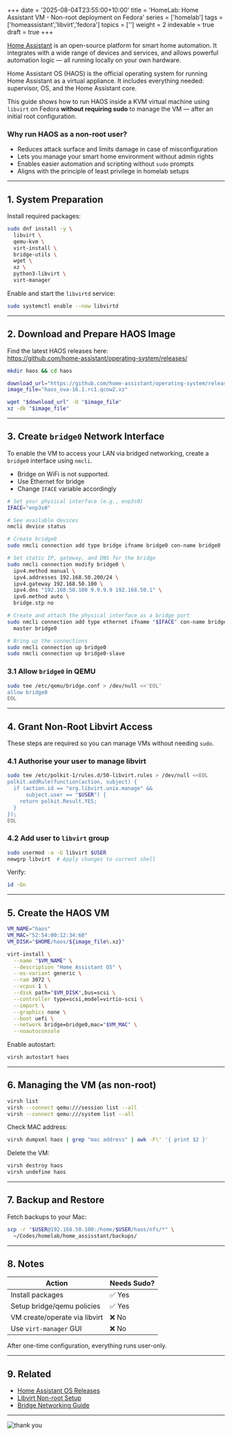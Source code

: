 +++
date = '2025-08-04T23:55:00+10:00'
title = 'HomeLab: Home Assistant VM - Non-root deployment on Fedora'
series = ['homelab']
tags = ['homeassistant','libvirt','fedora']
topics = ['']
weight = 2
indexable = true
draft = true
+++

[Home Assistant](https://www.home-assistant.io/) is an open-source platform for smart home automation. It integrates with a wide range of devices and services, and allows powerful automation logic — all running locally on your own hardware.

Home Assistant OS (HAOS) is the official operating system for running Home Assistant as a virtual appliance. It includes everything needed: supervisor, OS, and the Home Assistant core.

This guide shows how to run HAOS inside a KVM virtual machine using `libvirt` on Fedora **without requiring sudo** to manage the VM — after an initial root configuration.

### Why run HAOS as a non-root user?

- Reduces attack surface and limits damage in case of misconfiguration
- Lets you manage your smart home environment without admin rights
- Enables easier automation and scripting without `sudo` prompts
- Aligns with the principle of least privilege in homelab setups

---

## 1. System Preparation

Install required packages:

```bash
sudo dnf install -y \
  libvirt \
  qemu-kvm \
  virt-install \
  bridge-utils \
  wget \
  xz \
  python3-libvirt \
  virt-manager
```

Enable and start the `libvirtd` service:

```bash
sudo systemctl enable --now libvirtd
```

---

## 2. Download and Prepare HAOS Image

Find the latest HAOS releases here:  
https://github.com/home-assistant/operating-system/releases/

```bash
mkdir haos && cd haos

download_url="https://github.com/home-assistant/operating-system/releases/download/16.1.rc1/haos_ova-16.1.rc1.qcow2.xz"
image_file="haos_ova-16.1.rc1.qcow2.xz"

wget "$download_url" -O "$image_file"
xz -dk "$image_file"
```

---

## 3. Create `bridge0` Network Interface

To enable the VM to access your LAN via bridged networking, create a `bridge0` interface using `nmcli`.

- Bridge on WiFi is not supported. 
- Use Ethernet for bridge
- Change `IFACE` variable accordingly

```bash
# Set your physical interface (e.g., enp3s0)
IFACE="enp3s0"

# See available devices
nmcli device status

# Create bridge0
sudo nmcli connection add type bridge ifname bridge0 con-name bridge0

# Set static IP, gateway, and DNS for the bridge
sudo nmcli connection modify bridge0 \
  ipv4.method manual \
  ipv4.addresses 192.168.50.200/24 \
  ipv4.gateway 192.168.50.100 \
  ipv4.dns "192.168.50.100 9.9.9.9 192.168.50.1" \
  ipv6.method auto \
  bridge.stp no

# Create and attach the physical interface as a bridge port
sudo nmcli connection add type ethernet ifname "$IFACE" con-name bridge0-slave \
  master bridge0

# Bring up the connections
sudo nmcli connection up bridge0
sudo nmcli connection up bridge0-slave
```

### 3.1 Allow `bridge0` in QEMU

```bash
sudo tee /etc/qemu/bridge.conf > /dev/null <<'EOL'
allow bridge0
EOL
```

---

## 4. Grant Non-Root Libvirt Access

These steps are required so you can manage VMs without needing `sudo`.

### 4.1 Authorise your user to manage libvirt

```bash
sudo tee /etc/polkit-1/rules.d/50-libvirt.rules > /dev/null <<EOL
polkit.addRule(function(action, subject) {
  if (action.id == "org.libvirt.unix.manage" &&
      subject.user == "$USER") {
    return polkit.Result.YES;
  }
});
EOL
```

### 4.2 Add user to `libvirt` group

```bash
sudo usermod -a -G libvirt $USER
newgrp libvirt  # Apply changes to current shell
```

Verify:

```bash
id -Gn
```

---

## 5. Create the HAOS VM

```bash
VM_NAME="haos"
VM_MAC="52:54:00:12:34:60"
VM_DISK="$HOME/haos/${image_file%.xz}"

virt-install \
  --name "$VM_NAME" \
  --description "Home Assistant OS" \
  --os-variant generic \
  --ram 3072 \
  --vcpus 1 \
  --disk path="$VM_DISK",bus=scsi \
  --controller type=scsi,model=virtio-scsi \
  --import \
  --graphics none \
  --boot uefi \
  --network bridge=bridge0,mac="$VM_MAC" \
  --noautoconsole
```

Enable autostart:

```bash
virsh autostart haos
```

---

## 6. Managing the VM (as non-root)

```bash
virsh list
virsh --connect qemu:///session list --all
virsh --connect qemu:///system list --all
```

Check MAC address:

```bash
virsh dumpxml haos | grep "mac address" | awk -F\' '{ print $2 }'
```

Delete the VM:

```bash
virsh destroy haos
virsh undefine haos
```

---

## 7. Backup and Restore

Fetch backups to your Mac:

```bash
scp -r "$USER@192.168.50.100:/home/$USER/haos/nfs/*" \
  ~/Codes/homelab/home_assisstant/backups/
```

---

## 8. Notes

| Action                         | Needs Sudo? |
|-------------------------------|-------------|
| Install packages              | ✅ Yes       |
| Setup bridge/qemu policies    | ✅ Yes       |
| VM create/operate via libvirt | ❌ No        |
| Use `virt-manager` GUI        | ❌ No        |

After one-time configuration, everything runs user-only.

---

## 9. Related

- [Home Assistant OS Releases](https://github.com/home-assistant/operating-system/releases)
- [Libvirt Non-root Setup](https://wiki.libvirt.org/page/SSHPolicyKitSetup)
- [Bridge Networking Guide](https://wiki.libvirt.org/page/Networking#Bridged_networking)

---

![thank you](https://images.unsplash.com/photo-1499744937866-d7e566a20a61?q=80&w=2070&auto=format&fit=crop&ixlib=rb-4.1.0&ixid=M3wxMjA3fDB8MHxwaG90by1wYWdlfHx)
